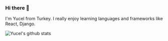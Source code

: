 ### Hi there 👋  
I'm Yucel from Turkey. I really enjoy learning languages and frameworks like React, Django.

![Yucel's github stats](https://github-readme-stats.vercel.app/api?username=iyucel)
